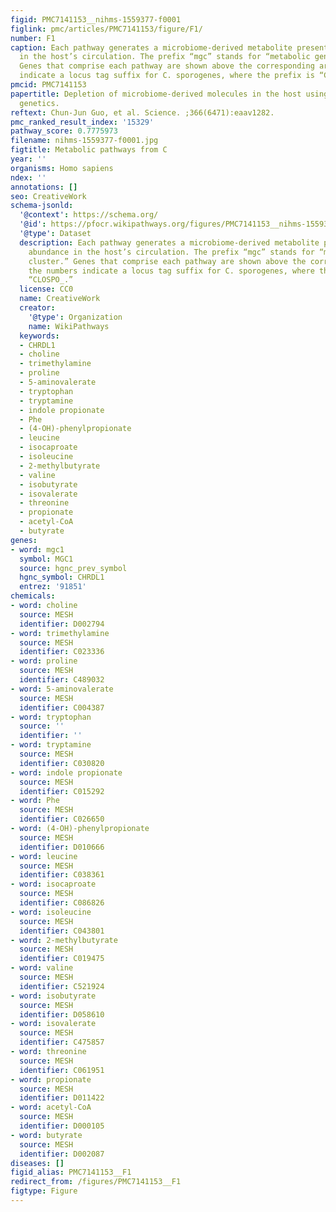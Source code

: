 ```yaml
---
figid: PMC7141153__nihms-1559377-f0001
figlink: pmc/articles/PMC7141153/figure/F1/
number: F1
caption: Each pathway generates a microbiome-derived metabolite present at high abundance
  in the host’s circulation. The prefix “mgc” stands for “metabolic gene cluster.”
  Genes that comprise each pathway are shown above the corresponding arrows; the numbers
  indicate a locus tag suffix for C. sporogenes, where the prefix is “CLOSPO_.”
pmcid: PMC7141153
papertitle: Depletion of microbiome-derived molecules in the host using Clostridium
  genetics.
reftext: Chun-Jun Guo, et al. Science. ;366(6471):eaav1282.
pmc_ranked_result_index: '15329'
pathway_score: 0.7775973
filename: nihms-1559377-f0001.jpg
figtitle: Metabolic pathways from C
year: ''
organisms: Homo sapiens
ndex: ''
annotations: []
seo: CreativeWork
schema-jsonld:
  '@context': https://schema.org/
  '@id': https://pfocr.wikipathways.org/figures/PMC7141153__nihms-1559377-f0001.html
  '@type': Dataset
  description: Each pathway generates a microbiome-derived metabolite present at high
    abundance in the host’s circulation. The prefix “mgc” stands for “metabolic gene
    cluster.” Genes that comprise each pathway are shown above the corresponding arrows;
    the numbers indicate a locus tag suffix for C. sporogenes, where the prefix is
    “CLOSPO_.”
  license: CC0
  name: CreativeWork
  creator:
    '@type': Organization
    name: WikiPathways
  keywords:
  - CHRDL1
  - choline
  - trimethylamine
  - proline
  - 5-aminovalerate
  - tryptophan
  - tryptamine
  - indole propionate
  - Phe
  - (4-OH)-phenylpropionate
  - leucine
  - isocaproate
  - isoleucine
  - 2-methylbutyrate
  - valine
  - isobutyrate
  - isovalerate
  - threonine
  - propionate
  - acetyl-CoA
  - butyrate
genes:
- word: mgc1
  symbol: MGC1
  source: hgnc_prev_symbol
  hgnc_symbol: CHRDL1
  entrez: '91851'
chemicals:
- word: choline
  source: MESH
  identifier: D002794
- word: trimethylamine
  source: MESH
  identifier: C023336
- word: proline
  source: MESH
  identifier: C489032
- word: 5-aminovalerate
  source: MESH
  identifier: C004387
- word: tryptophan
  source: ''
  identifier: ''
- word: tryptamine
  source: MESH
  identifier: C030820
- word: indole propionate
  source: MESH
  identifier: C015292
- word: Phe
  source: MESH
  identifier: C026650
- word: (4-OH)-phenylpropionate
  source: MESH
  identifier: D010666
- word: leucine
  source: MESH
  identifier: C038361
- word: isocaproate
  source: MESH
  identifier: C086826
- word: isoleucine
  source: MESH
  identifier: C043801
- word: 2-methylbutyrate
  source: MESH
  identifier: C019475
- word: valine
  source: MESH
  identifier: C521924
- word: isobutyrate
  source: MESH
  identifier: D058610
- word: isovalerate
  source: MESH
  identifier: C475857
- word: threonine
  source: MESH
  identifier: C061951
- word: propionate
  source: MESH
  identifier: D011422
- word: acetyl-CoA
  source: MESH
  identifier: D000105
- word: butyrate
  source: MESH
  identifier: D002087
diseases: []
figid_alias: PMC7141153__F1
redirect_from: /figures/PMC7141153__F1
figtype: Figure
---
```

